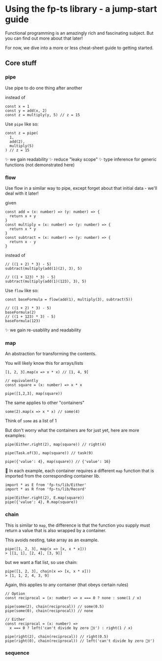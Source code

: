 # Using the fp-ts library - a jump-start guide

Functional programming is an amazingly rich and fascinating subject. But you can find out more about that later!

For now, we dive into a more or less cheat-sheet guide to getting started.

## Core stuff

### pipe

Use pipe to do one thing after another

instead of 

```
const x = 1
const y = add(x, 2)
const z = multiply(y, 5) // z = 15
```

Use `pipe` like so:
```
const z = pipe(
  1,
  add(2),
  multiply(5) 
) // z = 15
```

✨ we gain readability 
✨ reduce "leaky scope"
✨ type inference for generic functions (not demonstrated here)

### flow

Use flow in a similar way to pipe, except forget about that initial data - we'll deal with it later!

given 
```
const add = (x: number) => (y: number) => {
  return x + y
}
const multiply = (x: number) => (y: number) => {
  return x * y
}
const subtract = (x: number) => (y: number) => {
  return x - y
}
```

instead of
```
// ((1 + 2) * 3) - 5)
subtract(multiply(add(1)(2), 3), 5) 

// ((1 + 123) * 3) - 5)
subtract(multiply(add(1)(123), 3), 5) 
```

Use `flow` like so:
```
const baseFormula = flow(add(1), multiply(3), subtract(5))

// ((1 + 2) * 3) - 5)
baseFormula(2)
// ((1 + 123) * 3) - 5)
baseFormula(123)
```

✨ we gain re-usablilty and readability


### map

An abstraction for transforming the contents.

You will likely know this for arrays/lists

``` 
[1, 2, 3].map(x => x * x) // [1, 4, 9]

// equivalently
const square = (x: number) => x * x

pipe([1,2,3], map(square))
```

The same applies to other "containers"

`some(2).map(x => x * x) // some(4)`

Think of `some` as a list of 1

But don't worry what the containers are for just yet, here are more examples:

```
pipe(Either.right(2), map(square)) // right(4)

pipe(Task.of(3), map(square)) // task(9)

pipe({'value': 4}, map(square)) // {'value': 16}
```

📝 In each example, each container requires a different `map` function that is imported from the corresponding container lib. 

```
import * as E from 'fp-ts/lib/Either'
import * as R from 'fp-ts/lib/Record'

pipe(Either.right(2), E.map(square))
pipe({'value': 4}, R.map(square))
```

### chain

This is similar to `map`, the difference is that the function you supply must return a value that is also wrapped by a container.

This avoids nesting, take array as an example.

```
pipe([1, 2, 3], map(x => [x, x * x]))
> [[1, 1], [2, 4], [3, 9]]
```

but we want a flat list, so use chain:

```
pipe([1, 2, 3], chain(x => [x, x * x]))
> [1, 1, 2, 4, 3, 9]
```

Again, this applies to any container (that obeys certain rules)

```
// Option
const reciprocal = (x: number) => x === 0 ? none : some(1 / x) 

pipe(some(2), chain(reciprocal)) // some(0.5)
pipe(some(0), chain(reciprocal)) // none

// Either
const reciprocal = (x: number) => 
  x === 0 ? left('can't divide by zero 🤦‍♀️') : right(1 / x) 

pipe(right(2), chain(reciprocal)) // right(0.5)
pipe(right(0), chain(reciprocal)) // left('can't divide by zero 🤦‍♀️')
```

### sequence
